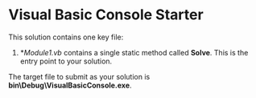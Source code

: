 # Visual Basic Console Starter
This solution contains one key file:

1. **Module1.vb* contains a single static method called **Solve**. This is the entry point to your solution.

The target file to submit as your solution is **bin\Debug\VisualBasicConsole.exe**.